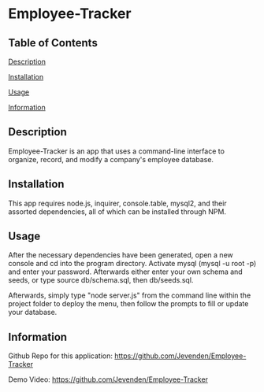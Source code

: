 # Employee-Tracker

## Table of Contents

[Description](#description)

[Installation](#installation)

[Usage](#usage)

[Information](#information)

## Description

Employee-Tracker is an app that uses a command-line interface to organize, record, and modify a company's employee database.

## Installation

This app requires node.js, inquirer, console.table, mysql2, and their assorted dependencies, all of which can be installed through NPM.

## Usage

After the necessary dependencies have been generated, open a new console and cd into the program directory. Activate mysql (mysql -u root -p) and enter your password. Afterwards either enter your own schema and seeds, or type source db/schema.sql, then db/seeds.sql.

Afterwards, simply type "node server.js" from the command line within the project folder to deploy the menu, then follow the prompts to fill or update your database.

## Information

Github Repo for this application: https://github.com/Jevenden/Employee-Tracker

Demo Video: https://github.com/Jevenden/Employee-Tracker
